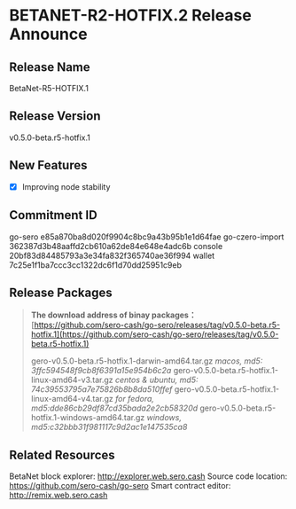# BETANET-R2-HOTFIX.2 Release Announce



## Release Name

BetaNet-R5-HOTFIX.1

## Release Version

v0.5.0-beta.r5-hotfix.1

## New Features

- [x] Improving node stability

## Commitment ID

go-sero e85a870ba8d020f9904c8bc9a43b95b1e1d64fae
go-czero-import 362387d3b48aaffd2cb610a62de84e648e4adc6b
console 20bf83d84485793a3e34fa832f365740ae36f994
wallet 7c25e1f1ba7ccc3cc1322dc6f1d70dd25951c9eb

## Release Packages

> **The download address of binay packages：**
> [https://github.com/sero-cash/go-sero/releases/tag/v0.5.0-beta.r5-hotfix.1](https://github.com/sero-cash/go-sero/releases/tag/v0.5.0-beta.r5-hotfix.1)
>
> gero-v0.5.0-beta.r5-hotfix.1-darwin-amd64.tar.gz  _macos,  md5: 3ffc594548f9cb8f6391a15e954b6c2a_
> gero-v0.5.0-beta.r5-hotfix.1-linux-amd64-v3.tar.gz  _centos & ubuntu, md5: 74c39553795a7e75826b8b8da510ffef_
> gero-v0.5.0-beta.r5-hotfix.1-linux-amd64-v4.tar.gz  _for fedora, md5:dde86cb29df87cd35bada2e2cb58320d_
> gero-v0.5.0-beta.r5-hotfix.1-windows-amd64.tar.gz  _windows, md5:c32bbb31f981117c9d2ac1e147535ca8_

## Related Resources

BetaNet block explorer: http://explorer.web.sero.cash
Source code location: https://github.com/sero-cash/go-sero
Smart contract editor: http://remix.web.sero.cash


